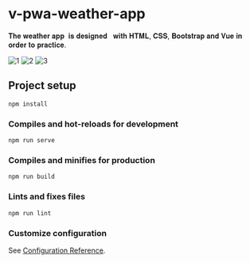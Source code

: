 # v-pwa-weather-app

𝐓𝐡𝐞 𝐰𝐞𝐚𝐭𝐡𝐞𝐫 𝐚𝐩𝐩  𝐢𝐬 𝐝𝐞𝐬𝐢𝐠𝐧𝐞𝐝   𝐰𝐢𝐭𝐡 𝐇𝐓𝐌𝐋, 𝐂𝐒𝐒, 𝐁𝐨𝐨𝐭𝐬𝐭𝐫𝐚𝐩 𝐚𝐧𝐝 𝐕𝐮𝐞 𝐢𝐧 𝐨𝐫𝐝𝐞𝐫 𝐭𝐨 𝐩𝐫𝐚𝐜𝐭𝐢𝐜𝐞.

![1](https://user-images.githubusercontent.com/56195913/100553084-afc2d380-329c-11eb-8f66-fd6698007b4b.png)
![2](https://user-images.githubusercontent.com/56195913/100553088-b6514b00-329c-11eb-8919-90d4f7c70fcb.png)
![3](https://user-images.githubusercontent.com/56195913/100553089-b8b3a500-329c-11eb-9257-5d15c6be5ce4.png)


## Project setup
```
npm install
```

### Compiles and hot-reloads for development
```
npm run serve
```

### Compiles and minifies for production
```
npm run build
```

### Lints and fixes files
```
npm run lint
```

### Customize configuration
See [Configuration Reference](https://cli.vuejs.org/config/).
